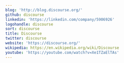 ```yaml
---
blog: 'http://blog.discourse.org/'
github: discourse
linkedin: 'https://linkedin.com/company/5906926'
logohandle: discourse
sort: discourse
title: Discourse
twitter: discourse
website: 'https://discourse.org/'
wikipedia: https://en.wikipedia.org/wiki/Discourse
youtube: 'https://youtube.com/watch?v=Xe1TZaElTAs'
---
```


